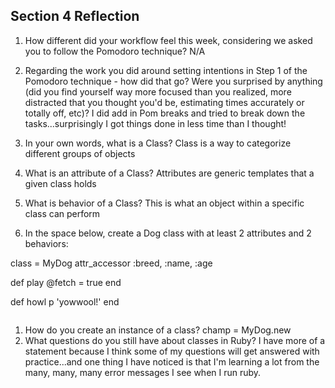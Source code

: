 ## Section 4 Reflection

1. How different did your workflow feel this week, considering we asked you to follow the Pomodoro technique?
N/A

1. Regarding the work you did around setting intentions in Step 1 of the Pomodoro technique - how did that go? Were you surprised by anything (did you find yourself way more focused than you realized, more distracted that you thought you'd be, estimating times accurately or totally off, etc)?
I did add in Pom breaks and tried to break down the tasks...surprisingly I got things done in less time than I thought!

1. In your own words, what is a Class?
Class is a way to categorize different groups of objects

1. What is an attribute of a Class?
Attributes are generic templates that a given class holds

1. What is behavior of a Class?
This is what an object within a specific class can perform

1. In the space below, create a Dog class with at least 2 attributes and 2 behaviors:

class = MyDog
attr_accessor :breed, :name, :age

  def play
    @fetch = true
  end

  def howl
    p 'yowwool!'
  end


```rb


```

1. How do you create an instance of a class?
champ = MyDog.new
1. What questions do you still have about classes in Ruby?
I have more of a statement because I think some of my questions will get answered with practice...and one thing I have noticed is that I'm learning a lot from the many, many, many error messages I see when I run ruby.
